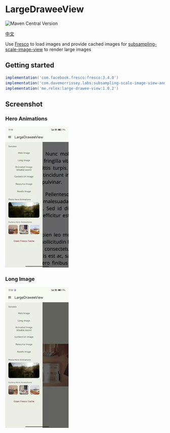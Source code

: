 # LargeDraweeView

![Maven Central Version](https://img.shields.io/maven-central/v/me.relex/large-drawee-view)

[中文](README.zh.md)

Use [Fresco](https://github.com/facebook/fresco) to load images and provide cached images for [subsampling-scale-image-view](https://github.com/davemorrissey/subsampling-scale-image-view) to render large images


## Getting started

```groovy
implementation('com.facebook.fresco:fresco:3.4.0')
implementation('com.davemorrissey.labs:subsampling-scale-image-view-androidx:3.10.0')
implementation('me.relex:large-drawee-view:1.0.2')
```

## Screenshot

### Hero Animations

![img](https://raw.githubusercontent.com/ongakuer/LargeDraweeView/main/screenshot/hero-animations.gif)


### Long Image

![img](https://raw.githubusercontent.com/ongakuer/LargeDraweeView/main/screenshot/long-image.gif)